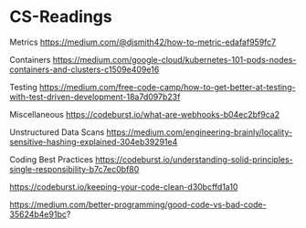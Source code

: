 # CS-Readings

Metrics
https://medium.com/@djsmith42/how-to-metric-edafaf959fc7

Containers
https://medium.com/google-cloud/kubernetes-101-pods-nodes-containers-and-clusters-c1509e409e16

Testing
https://medium.com/free-code-camp/how-to-get-better-at-testing-with-test-driven-development-18a7d097b23f

Miscellaneous
https://codeburst.io/what-are-webhooks-b04ec2bf9ca2

Unstructured Data Scans
https://medium.com/engineering-brainly/locality-sensitive-hashing-explained-304eb39291e4

Coding Best Practices
https://codeburst.io/understanding-solid-principles-single-responsibility-b7c7ec0bf80

https://codeburst.io/keeping-your-code-clean-d30bcffd1a10

https://medium.com/better-programming/good-code-vs-bad-code-35624b4e91bc?
